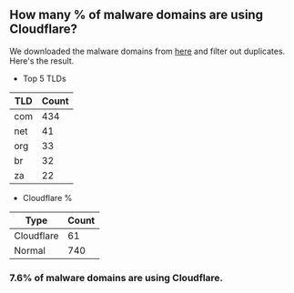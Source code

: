 ## How many % of malware domains are using Cloudflare?


We downloaded the malware domains from [here](https://urlhaus.abuse.ch) and filter out duplicates.
Here's the result.


[//]: # (start replacement)


- Top 5 TLDs

| TLD | Count |
| --- | --- |
| com | 434 |
| net | 41 |
| org | 33 |
| br | 32 |
| za | 22 |


- Cloudflare %

| Type | Count |
| --- | --- |
| Cloudflare | 61 |
| Normal | 740 |


### 7.6% of malware domains are using Cloudflare.